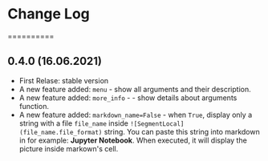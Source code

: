 # Change Log
==========

0.4.0 (16.06.2021)
------------------
- First Relase: stable version
- A new feature added: `menu` - show all arguments and their description.
- A new feature added: `more_info` - - show details about arguments function.
- A new feature added: `markdown_name=False` - when `True`, display only a string with a file `file_name` inside `![SegmentLocal](file_name.file_format)` string. You can paste this string into markdown in for example: **Jupyter Notebook**. When executed, it will display the picture inside markown's cell.

